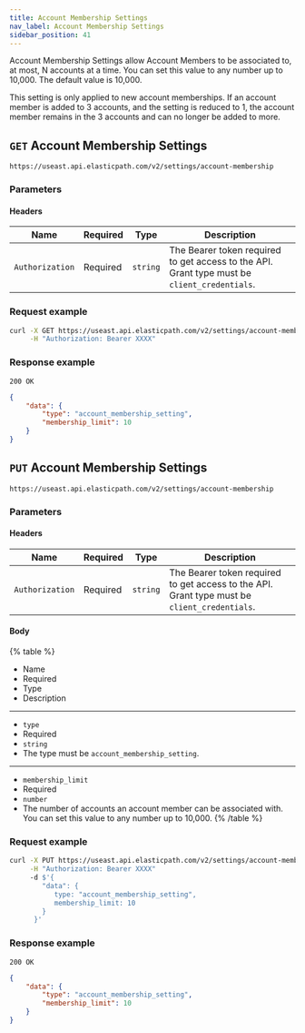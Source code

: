 ```yaml
---
title: Account Membership Settings
nav_label: Account Membership Settings
sidebar_position: 41
---
```


Account Membership Settings allow Account Members to be associated to, at most, N accounts at a time. You can set this value to any number up to 10,000. The default value is 10,000.

This setting is only applied to new account memberships. If an account member is added to 3 accounts, and the setting is reduced to 1, the account member remains in the 3 accounts and can no longer be added to more.

## `GET` Account Membership Settings

```http
https://useast.api.elasticpath.com/v2/settings/account-membership
```

### Parameters

#### Headers

| Name | Required | Type | Description |
| --- | --- | --- | --- |
| `Authorization` | Required | `string` | The Bearer token required to get access to the API. Grant type must be `client_credentials`. |

### Request example

```bash
curl -X GET https://useast.api.elasticpath.com/v2/settings/account-membership \
     -H "Authorization: Bearer XXXX"
```

### Response example

`200 OK`

```json
{
    "data": {
        "type": "account_membership_setting",
        "membership_limit": 10
    }
}
```

## `PUT` Account Membership Settings

```http
https://useast.api.elasticpath.com/v2/settings/account-membership
```

### Parameters

#### Headers

| Name | Required | Type | Description |
| --- | --- | --- | --- |
| `Authorization` | Required | `string` | The Bearer token required to get access to the API. Grant type must be `client_credentials`. |

#### Body

{% table %}
* Name
* Required
* Type
* Description
---
* `type`
* Required
* `string`
* The type must be `account_membership_setting`.
---
* `membership_limit`
* Required
* `number`
* The number of accounts an account member can be associated with. You can set this value to any number up to 10,000.
{% /table %}

### Request example

```bash
curl -X PUT https://useast.api.elasticpath.com/v2/settings/account-membership \
     -H "Authorization: Bearer XXXX"
     -d $'{
        "data": {
           type: "account_membership_setting",
           membership_limit: 10
        }
      }'
```

### Response example

`200 OK`

```json
{
    "data": {
        "type": "account_membership_setting",
        "membership_limit": 10
    }
}
```
